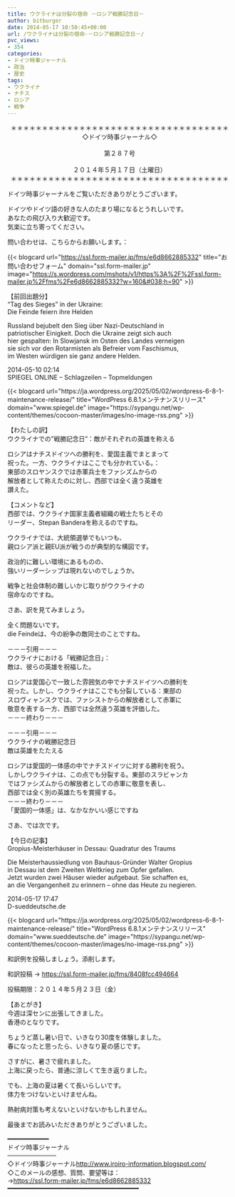 ```yaml
---
title: ウクライナは分裂の宿命 －ロシア戦勝記念日－
author: bitburger
date: 2014-05-17 10:50:45+00:00
url: /ウクライナは分裂の宿命-－ロシア戦勝記念日－/
pvc_views:
- 354
categories:
- ドイツ時事ジャーナル
- 政治
- 歴史
tags:
- ウクライナ
- ナチス
- ロシア
- 戦争
---
```

<p align="center">
  ＊＊＊＊＊＊＊＊＊＊＊＊＊＊＊＊＊＊＊＊＊＊＊＊＊＊＊＊＊＊＊＊＊＊＊<br /> ◇ドイツ時事ジャーナル◇<br /><br /> 第２８７号<br /><br /> ２０１４年５月１７日（土曜日）<br /> ＊＊＊＊＊＊＊＊＊＊＊＊＊＊＊＊＊＊＊＊＊＊＊＊＊＊＊＊＊＊＊＊＊＊＊
</p>

ドイツ時事ジャーナルをご覧いただきありがとうございます。  
  
ドイツやドイツ語の好きな人のたまり場になるとうれしいです。  
あなたの飛び入り大歓迎です。  
気楽に立ち寄ってください。  
  
問い合わせは、こちらからお願いします。：  
  
{{< blogcard url="https://ssl.form-mailer.jp/fms/e6d8662885332" title="&#12362;&#21839;&#12356;&#21512;&#12431;&#12379;&#12501;&#12457;&#12540;&#12512;" domain="ssl.form-mailer.jp" image="https://s.wordpress.com/mshots/v1/https%3A%2F%2Fssl.form-mailer.jp%2Ffms%2Fe6d8662885332?w=160&#038;h=90" >}} 

【前回出題分】  
&#8220;Tag des Sieges&#8221; in der Ukraine:  
Die Feinde feiern ihre Helden  
  
Russland bejubelt den Sieg über Nazi-Deutschland in  
patriotischer Einigkeit. Doch die Ukraine zeigt sich auch  
hier gespalten: In Slowjansk im Osten des Landes verneigen  
sie sich vor den Rotarmisten als Befreier vom Faschismus,  
im Westen würdigen sie ganz andere Helden.  
  
2014-05-10 02:14  
SPIEGEL ONLINE &#8211; Schlagzeilen &#8211; Topmeldungen 

<div class="rss-entry-cards widget-entry-cards no-icon">
  {{< blogcard url="https://ja.wordpress.org/2025/05/02/wordpress-6-8-1-maintenance-release/" title="WordPress 6.8.1メンテナンスリリース" domain="www.spiegel.de" image="https://sypangu.net/wp-content/themes/cocoon-master/images/no-image-rss.png" >}} 

【わたしの訳】  
ウクライナでの&#8221;戦勝記念日&#8221;：敵がそれぞれの英雄を称える  
  
ロシアはナチスドイツへの勝利を、愛国主義でまとまって  
祝った。一方、ウクライナはここでも分かれている。：  
東部のスロヤンスクでは赤軍兵士をファシズムからの  
解放者として称えたのに対し、西部では全く違う英雄を  
讃えた。 

【コメントなど】  
西部では、ウクライナ国家主義者組織の戦士たちとその  
リーダー、Stepan Banderaを称えるのですね。  
  
ウクライナでは、大統領選挙でもいつも、  
親ロシア派と親EU派が戦うのが典型的な構図です。  
  
政治的に難しい環境にあるものの、  
強いリーダーシップは現れないのでしょうか。  
  
戦争と社会体制の難しいかじ取りがウクライナの  
宿命なのですね。 

さあ、訳を見てみましょう。  
  
全く問題ないです。  
die Feindeは、今の紛争の敵同士のことですね。 

－－－引用－－－  
ウクライナにおける「戦勝記念日」：  
敵は、彼らの英雄を祝福した。  
  
ロシアは愛国心で一致した雰囲気の中でナチスドイツへの勝利を  
祝った。しかし、ウクライナはここでも分裂している：東部の  
スロヴィャンスクでは、ファシストからの解放者として赤軍に  
敬意を表する一方、西部では全然違う英雄を評価した。  
－－－終わり－－－ 

－－－引用－－－  
ウクライナの戦勝記念日  
敵は英雄をたたえる  
  
ロシアは愛国的一体感の中でナチスドイツに対する勝利を祝う。  
しかしウクライナは、この点でも分裂する。東部のスラビャンカ  
ではファシズムからの解放者としての赤軍に敬意を表し、  
西部では全く別の英雄たちを賞揚する。  
－－－終わり－－－  
「愛国的一体感」は、なかなかいい感じですね 

さあ、では次です。  
  
【今日の記事】  
Gropius-Meisterhäuser in Dessau: Quadratur des Traums  
  
Die Meisterhaussiedlung von Bauhaus-Gründer Walter Gropius  
in Dessau ist dem Zweiten Weltkrieg zum Opfer gefallen.  
Jetzt wurden zwei Häuser wieder aufgebaut. Sie schaffen es,  
an die Vergangenheit zu erinnern &#8211; ohne das Heute zu negieren.  
  
2014-05-17 17:47  
D-sueddeutsche.de 

<div class="rss-entry-cards widget-entry-cards no-icon">
  {{< blogcard url="https://ja.wordpress.org/2025/05/02/wordpress-6-8-1-maintenance-release/" title="WordPress 6.8.1メンテナンスリリース" domain="www.sueddeutsche.de" image="https://sypangu.net/wp-content/themes/cocoon-master/images/no-image-rss.png" >}} 

和訳例を投稿しましょう。添削します。  
  
和訳投稿 → <https://ssl.form-mailer.jp/fms/8408fcc494664>  
  
投稿期限：２０１４年５月２３日（金） 

【あとがき】  
今週は深センに出張してきました。  
香港のとなりです。  
  
ちょうど蒸し暑い日で、いきなり30度を体験しました。  
春になったと思ったら、いきなり夏の感じです。  
  
さすがに、暑さで疲れました。  
上海に戻ったら、普通に涼しくて生き返りました。  
  
でも、上海の夏は暑くて長いらしいです。  
体力をつけないといけませんね。  
  
熱射病対策も考えないといけないかもしれません。  
  
最後までお読みいただきありがとうございました。 

━━━━━━━━━━━  
ドイツ時事ジャーナル  
───────────  
◇ドイツ時事ジャーナル<http://www.iroiro-information.blogspot.com/>  
◇このメールの感想、質問、要望等は：  
-><https://ssl.form-mailer.jp/fms/e6d8662885332>  
━━━━━━━━━━━━━━━━━━━━━━━━━━━━━━━━━━━
